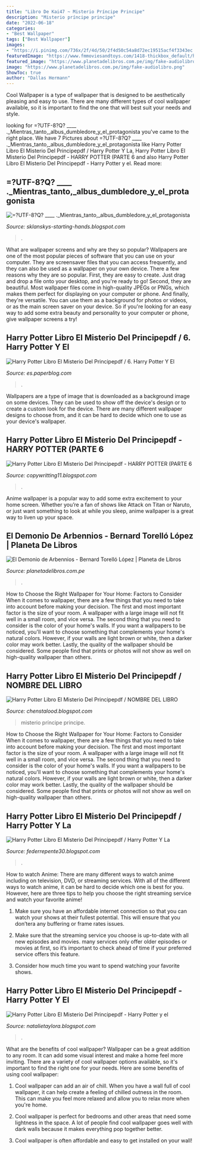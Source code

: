 ```yaml
---
title: "Libro De Kai47 ~ Misterio Príncipe Principe"
description: "Misterio príncipe principe"
date: "2022-06-18"
categories:
- "Best Wallpaper"
tags: ["Best Wallpaper"]
images:
- "https://i.pinimg.com/736x/2f/4d/50/2f4d50c54a8d72ec19515acf4f3343ec.jpg"
featuredImage: "https://www.fmmoviesandtoys.com/1418-thickbox_default/harry-potter-parte-6-y-el-misterio-del-principe-ano-6-edic-con-libro-blu-ray-.jpg"
featured_image: "https://www.planetadelibros.com.pe/img/fake-audiolibro.png"
image: "https://www.planetadelibros.com.pe/img/fake-audiolibro.png"
ShowToc: true
author: "Dallas Hermann"
---
```



Cool Wallpaper is a type of wallpaper that is designed to be aesthetically pleasing and easy to use. There are many different types of cool wallpaper available, so it is important to find the one that will best suit your needs and style.

	

		
looking for =?UTF-8?Q? ____ ._Mientras_tanto,_albus_dumbledore_y_el_protagonista you've came to the right place. We have 7 Pictures about =?UTF-8?Q? ____ ._Mientras_tanto,_albus_dumbledore_y_el_protagonista like Harry Potter Libro El Misterio Del Principepdf / Harry Potter Y La, Harry Potter Libro El Misterio Del Principepdf - HARRY POTTER (PARTE 6 and also Harry Potter Libro El Misterio Del Principepdf - Harry Potter y el. Read more:
		
    
## =?UTF-8?Q? ____ ._Mientras_tanto,_albus_dumbledore_y_el_protagonista

<img loading=lazy src="https://elfinalde.s3-accelerate.amazonaws.com/2016/02/harry-potter-misterio-del-principe-791x1024.jpg" onerror="this.onerror=null;this.src='https://tse1.mm.bing.net/th?id=OIP.2nRaVaHmmrrhP7ZH38EmFQHaJl&amp;pid=15.1';" alt="=?UTF-8?Q? ____ ._Mientras_tanto,_albus_dumbledore_y_el_protagonista">

_Source: sklanskys-starting-hands.blogspot.com_

>. 

	

What are wallpaper screens and why are they so popular?
Wallpapers are one of the most popular pieces of software that you can use on your computer. They are screensaver files that you can access frequently, and they can also be used as a wallpaper on your own device. There a few reasons why they are so popular. First, they are easy to create. Just drag and drop a file onto your desktop, and you're ready to go! Second, they are beautiful. Most wallpaper files come in high-quality JPEGs or PNGs, which makes them perfect for displaying on your computer or phone. And finally, they're versatile. You can use them as a background for photos or videos, or as the main screen saver on your device. So if you're looking for an easy way to add some extra beauty and personality to your computer or phone, give wallpaper screens a try!

    
## Harry Potter Libro El Misterio Del Principepdf / 6. Harry Potter Y El

<img loading=lazy src="https://m1.paperblog.com/i/645/6458609/harry-potter-libro-el-misterio-del-principepd-L-00wqsE.jpeg" onerror="this.onerror=null;this.src='https://tse1.mm.bing.net/th?id=OIP.AzJB1Er5XEclnM7GeU95QgAAAA&amp;pid=15.1';" alt="Harry Potter Libro El Misterio Del Principepdf / 6. Harry Potter Y El">

_Source: es.paperblog.com_

>. 

	

Wallpapers are a type of image that is downloaded as a background image on some devices. They can be used to show off the device's design or to create a custom look for the device. There are many different wallpaper designs to choose from, and it can be hard to decide which one to use as your device's wallpaper.

    
## Harry Potter Libro El Misterio Del Principepdf - HARRY POTTER (PARTE 6

<img loading=lazy src="https://www.fmmoviesandtoys.com/1418-thickbox_default/harry-potter-parte-6-y-el-misterio-del-principe-ano-6-edic-con-libro-blu-ray-.jpg" onerror="this.onerror=null;this.src='https://tse4.mm.bing.net/th?id=OIP.FjOF3XyE7ggoyfChYVIGLQHaHa&amp;pid=15.1';" alt="Harry Potter Libro El Misterio Del Principepdf - HARRY POTTER (PARTE 6">

_Source: copywritting11.blogspot.com_

>. 

	

Anime wallpaper is a popular way to add some extra excitement to your home screen. Whether you’re a fan of shows like Attack on Titan or Naruto, or just want something to look at while you sleep, anime wallpaper is a great way to liven up your space.

    
## El Demonio De Arbennios - Bernard Torelló López | Planeta De Libros

<img loading=lazy src="https://www.planetadelibros.com.pe/img/fake-audiolibro.png" onerror="this.onerror=null;this.src='https://tse2.mm.bing.net/th?id=OIP.PAWKYUKPYPCFAkDUVjD2jAHaA-&amp;pid=15.1';" alt="El Demonio de Arbennios - Bernard Torelló López | Planeta de Libros">

_Source: planetadelibros.com.pe_

>. 

	

How to Choose the Right Wallpaper for Your Home: Factors to Consider
When it comes to wallpaper, there are a few things that you need to take into account before making your decision. The first and most important factor is the size of your room. A wallpaper with a large image will not fit well in a small room, and vice versa. 
The second thing that you need to consider is the color of your home's walls. If you want a wallpapers to be noticed, you'll want to choose something that complements your home's natural colors. However, if your walls are light brown or white, then a darker color may work better. 
Lastly, the quality of the wallpaper should be considered. Some people find that prints or photos will not show as well on high-quality wallpaper than others.

    
## Harry Potter Libro El Misterio Del Principepdf / NOMBRE DEL LIBRO

<img loading=lazy src="https://i.pinimg.com/736x/2f/4d/50/2f4d50c54a8d72ec19515acf4f3343ec.jpg" onerror="this.onerror=null;this.src='https://tse4.mm.bing.net/th?id=OIP.2sRA-zjv_v91zcf4740pdQHaJ4&amp;pid=15.1';" alt="Harry Potter Libro El Misterio Del Principepdf / NOMBRE DEL LIBRO">

_Source: chenstalood.blogspot.com_

>misterio príncipe principe. 

	

How to Choose the Right Wallpaper for Your Home: Factors to Consider
When it comes to wallpaper, there are a few things that you need to take into account before making your decision. The first and most important factor is the size of your room. A wallpaper with a large image will not fit well in a small room, and vice versa. 
The second thing that you need to consider is the color of your home's walls. If you want a wallpapers to be noticed, you'll want to choose something that complements your home's natural colors. However, if your walls are light brown or white, then a darker color may work better. 
Lastly, the quality of the wallpaper should be considered. Some people find that prints or photos will not show as well on high-quality wallpaper than others.

    
## Harry Potter Libro El Misterio Del Principepdf / Harry Potter Y La

<img loading=lazy src="https://cdn.wallapop.com/images/10420/a8/ti/__/c10420p619475630/i1935217108.jpg?pictureSize=W320" onerror="this.onerror=null;this.src='https://tse2.mm.bing.net/th?id=OIP.bn-ta1i7CPSbiNAcXxL9LQAAAA&amp;pid=15.1';" alt="Harry Potter Libro El Misterio Del Principepdf / Harry Potter Y La">

_Source: federrepente30.blogspot.com_

>. 

	

How to watch Anime: There are many different ways to watch anime including on television, DVD, or streaming services.
With all of the different ways to watch anime, it can be hard to decide which one is best for you. However, here are three tips to help you choose the right streaming service and watch your favorite anime!
1. Make sure you have an affordable internet connection so that you can watch your shows at their fullest potential. This will ensure that you don’tera any buffering or frame rates issues.

2. Make sure that the streaming service you choose is up-to-date with all new episodes and movies. many services only offer older episodes or movies at first, so it’s important to check ahead of time if your preferred service offers this feature.

3. Consider how much time you want to spend watching your favorite shows.

    
## Harry Potter Libro El Misterio Del Principepdf - Harry Potter Y El

<img loading=lazy src="https://live.staticflickr.com/2527/3705050637_288f21849c_b.jpg" onerror="this.onerror=null;this.src='https://tse4.mm.bing.net/th?id=OIP.vVSZ-3J3DgqDX29Ex51CbQHaFj&amp;pid=15.1';" alt="Harry Potter Libro El Misterio Del Principepdf - Harry Potter y el">

_Source: natalietaylora.blogspot.com_

>. 

	

What are the benefits of cool wallpaper?
Wallpaper can be a great addition to any room. It can add some visual interest and make a home feel more inviting. There are a variety of cool wallpaper options available, so it's important to find the right one for your needs. Here are some benefits of using cool wallpaper: 
1. Cool wallpaper can add an air of chill. When you have a wall full of cool wallpaper, it can help create a feeling of chilled outness in the room. This can make you feel more relaxed and allow you to relax more when you're home. 

2. Cool wallpaper is perfect for bedrooms and other areas that need some lightness in the space. A lot of people find cool wallpaper goes well with dark walls because it makes everything pop together better. 

3. Cool wallpaper is often affordable and easy to get installed on your wall!

